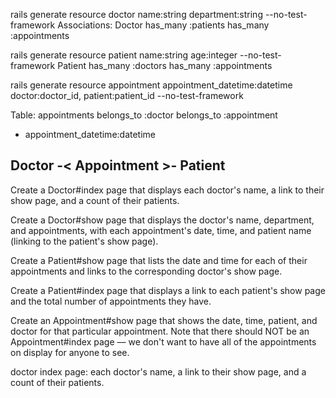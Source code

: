 rails generate resource doctor name:string department:string --no-test-framework
Associations:
Doctor
  has_many :patients
  has_many :appointments

rails generate resource patient name:string age:integer --no-test-framework
Patient
  has_many :doctors
  has_many :appointments

rails generate resource appointment appointment_datetime:datetime doctor:doctor_id, patient:patient_id --no-test-framework

Table:
appointments
belongs_to :doctor
belongs_to :appointment
- appointment_datetime:datetime

Doctor -< Appointment >- Patient
----------

Create a Doctor#index page that displays each doctor's name, a link to their show page, and a count of their patients.

Create a Doctor#show page that displays the doctor's name, department, and appointments, with each appointment's date, time, and patient name (linking to the patient's show page).

Create a Patient#show page that lists the date and time for each of their appointments and links to the corresponding doctor's show page.

Create a Patient#index page that displays a link to each patient's show page and the total number of appointments they have.

Create an Appointment#show page that shows the date, time, patient, and doctor for that particular appointment. Note that there should NOT be an Appointment#index page –– we don't want to have all of the appointments on display for anyone to see.


doctor index page:
each doctor's name, a link to their show page, and a count of their patients.
